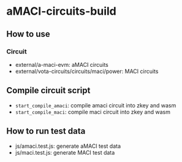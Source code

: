 # aMACI-circuits-build

## How to use

### Circuit 

- external/a-maci-evm: aMACI circuits
- external/vota-circuits/circuits/maci/power: MACI circuits


## Compile circuit script

- `start_compile_amaci`: compile amaci circuit into zkey and wasm
- `start_compile_maci`: compile maci circuit into zkey and wasm

## How to run test data

- js/amaci.test.js: generate aMACI test data
- js/maci.test.js: generate MACI test data
